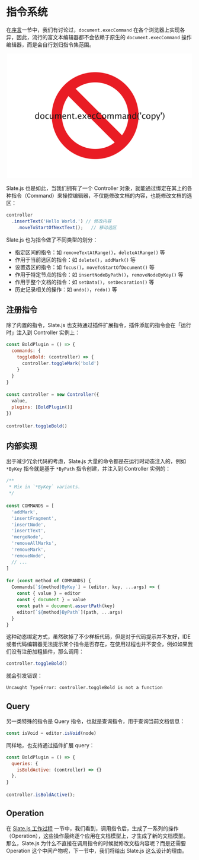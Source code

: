 # 指令系统

在[序言](./[preface])一节中，我们有讨论过，`document.execCommand` 在各个浏览器上实现各异，因此，流行的富文本编辑器都不会依赖于原生的 `document.execCommand` 操作编辑器，而是会自行划归指令集范围。

<p align="center">
  <img src="./statics/no-document-execcommand.png" width="500" />
</p>

Slate.js 也是如此，当我们拥有了一个 Controller 对象，就能通过绑定在其上的各种指令（Command）来操控编辑器，不仅能修改文档的内容，也能修改文档的选区：

```js
controller
  .insertText('Hello World.') // 修改内容
	.moveToStartOfNextText();   // 移动选区
```

Slate.js 也为指令做了不同类型的划分：

- 指定区间的指令：如 `removeTextAtRange()`，`deleteAtRange()` 等
- 作用于当前选区的指令：如 `delete()`，`addMark()` 等
- 设置选区的指令：如 `focus()`，`moveToStartOfDocument()` 等
- 作用于特定节点的指令：如 `insertNodeByPath()`，`removeNodeByKey()` 等
- 作用于整个文档的指令：如 `setData()`，`setDecoration()` 等
- 历史记录相关的操作：如 `undo()`，`redo()` 等

## 注册指令

除了内置的指令，Slate.js 也支持通过插件扩展指令，插件添加的指令会在「运行时」注入到 Controller 实例上：

```js
const BoldPlugin = () => {
  commands: {
    toggleBold: (controller) => {
      controller.toggleMark('bold')
    }
  }
}

const controller = new Controller({
  value,
  plugins: [BoldPlugin()]
})

controller.toggleBold()
```

## 内部实现

出于减少冗余代码的考虑，Slate.js 大量的命令都是在运行时动态注入的，例如 `*ByKey`  指令就是基于 `*ByPath` 指令创建，并注入到 Controller 实例的：

```js
/**
 * Mix in `*ByKey` variants.
 */

const COMMANDS = [
  'addMark',
  'insertFragment',
  'insertNode',
  'insertText',
  'mergeNode',
  'removeAllMarks',
  'removeMark',
  'removeNode',
  // ...
]

for (const method of COMMANDS) {
  Commands[`${method}ByKey`] = (editor, key, ...args) => {
    const { value } = editor
    const { document } = value
    const path = document.assertPath(key)
    editor[`${method}ByPath`](path, ...args)
  }
}
```

这种动态绑定方式，虽然砍掉了不少样板代码，但是对于代码提示并不友好，IDE 或者代码编辑器无法提示某个指令是否存在，在使用过程也并不安全，例如如果我们没有注册加粗插件，那么调用：

```js
controller.toggleBold()
```

就会引发错误：

```txt
Uncaught TypeError: controller.toggleBold is not a function
```

## Query

另一类特殊的指令是 Query 指令，也就是查询指令，用于查询当前文档信息：

```js
const isVoid = editor.isVoid(node)
```

同样地，也支持通过插件扩展 query：

```js
const BoldPlugin = () => {
  queries: {
    isBoldActive: (controller) => {}
  },
}

controller.isBoldActive();
```

## Operation

在 [Slate.js 工作过程]() 一节中，我们看到，调用指令后，生成了一系列的操作（Operation），这些操作最终逐个应用在文档模型上，才生成了新的文档模型。那么，Slate.js 为什么不直接在调用指令的时候就修改文档内容呢？而是还需要 Operation 这个中间产物呢，下一节中，我们将给出 Slate.js 这么设计的理由。